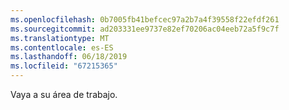 ```yaml
---
ms.openlocfilehash: 0b7005fb41befcec97a2b7a4f39558f22efdf261
ms.sourcegitcommit: ad203331ee9737e82ef70206ac04eeb72a5f9c7f
ms.translationtype: MT
ms.contentlocale: es-ES
ms.lasthandoff: 06/18/2019
ms.locfileid: "67215365"
---
```

Vaya a su área de trabajo.